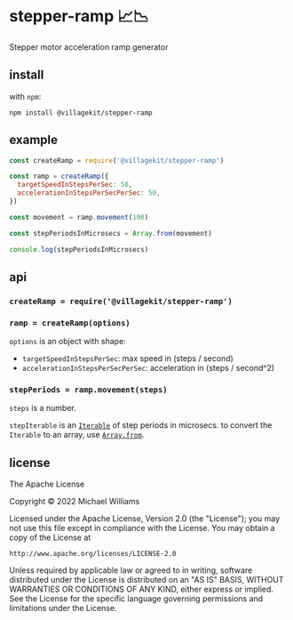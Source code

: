 # stepper-ramp 📈📉

Stepper motor acceleration ramp generator 

## install

with `npm`:

```shell
npm install @villagekit/stepper-ramp
```

## example

```js
const createRamp = require('@villagekit/stepper-ramp')

const ramp = createRamp({
  targetSpeedInStepsPerSec: 50,
  accelerationInStepsPerSecPerSec: 50,
})

const movement = ramp.movement(100)

const stepPeriodsInMicrosecs = Array.from(movement)

console.log(stepPeriodsInMicrosecs)
```

## api

### `createRamp = require('@villagekit/stepper-ramp')`

### `ramp = createRamp(options)`

`options` is an object with shape:

- `targetSpeedInStepsPerSec`: max speed in (steps / second)
- `accelerationInStepsPerSecPerSec`: acceleration in (steps / second^2)

### `stepPeriods = ramp.movement(steps)`

`steps` is a number.

`stepIterable` is an [`Iterable`](https://developer.mozilla.org/en-US/docs/Web/JavaScript/Reference/Iteration_protocols#the_iterable_protocol) of step periods in microsecs. to convert the `Iterable` to an array, use [`Array.from`](https://developer.mozilla.org/en-US/docs/Web/JavaScript/Reference/Global_Objects/Array/from).

## license

The Apache License

Copyright &copy; 2022 Michael Williams

Licensed under the Apache License, Version 2.0 (the "License");
you may not use this file except in compliance with the License.
You may obtain a copy of the License at

    http://www.apache.org/licenses/LICENSE-2.0

Unless required by applicable law or agreed to in writing, software
distributed under the License is distributed on an "AS IS" BASIS,
WITHOUT WARRANTIES OR CONDITIONS OF ANY KIND, either express or implied.
See the License for the specific language governing permissions and
limitations under the License.
